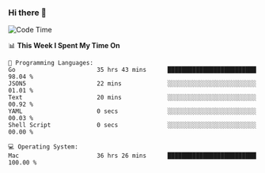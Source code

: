 ### Hi there 👋

<!--
**CrazyCollin/crazycollin** is a ✨ _special_ ✨ repository because its `README.md` (this file) appears on your GitHub profile.

Here are some ideas to get you started:

- 🔭 I’m currently working on ...
- 🌱 I’m currently learning ...
- 👯 I’m looking to collaborate on ...
- 🤔 I’m looking for help with ...
- 💬 Ask me about ...
- 📫 How to reach me: ...
- 😄 Pronouns: ...
- ⚡ Fun fact: ...
-->

<!--START_SECTION:waka-->
![Code Time](http://img.shields.io/badge/Code%20Time-5%2C187%20hrs%201%20min-blue)

📊 **This Week I Spent My Time On** 

```text
💬 Programming Languages: 
Go                       35 hrs 43 mins      █████████████████████████   98.04 % 
JSON5                    22 mins             ░░░░░░░░░░░░░░░░░░░░░░░░░   01.01 % 
Text                     20 mins             ░░░░░░░░░░░░░░░░░░░░░░░░░   00.92 % 
YAML                     0 secs              ░░░░░░░░░░░░░░░░░░░░░░░░░   00.03 % 
Shell Script             0 secs              ░░░░░░░░░░░░░░░░░░░░░░░░░   00.00 % 

💻 Operating System: 
Mac                      36 hrs 26 mins      █████████████████████████   100.00 % 
```


<!--END_SECTION:waka-->
